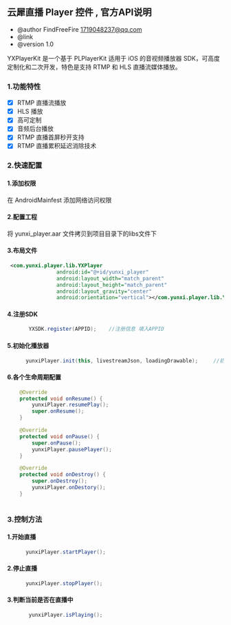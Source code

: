 ## 云犀直播 Player 控件 , 官方API说明
-  @author  FindFreeFire <1719048237@qq.com> 
-  @link 
-  @version 1.0 

YXPlayerKit 是一个基于 PLPlayerKit 适用于 iOS 的音视频播放器 SDK，可高度定制化和二次开发，特色是支持 RTMP 和 HLS 直播流媒体播放。

### 1.功能特性
- [x] RTMP 直播流播放
- [x] HLS 播放
- [x] 高可定制
- [x] 音频后台播放
- [x] RTMP 直播首屏秒开支持
- [x] RTMP 直播累积延迟消除技术

### 2.快速配置

#### 1.添加权限
在 AndroidMainfest 添加网络访问权限
<uses-permission android:name="android.permission.INTERNET" />

#### 2.配置工程
将 yunxi_player.aar 文件拷贝到项目目录下的libs文件下

#### 3.布局文件
```xml
 <com.yunxi.player.lib.YXPlayer
                android:id="@+id/yunxi_player"
                android:layout_width="match_parent"
                android:layout_height="match_parent"
                android:layout_gravity="center"
                android:orientation="vertical"></com.yunxi.player.lib.YXPlayer>
```
#### 4.注册SDK
 
```java
       YXSDK.register(APPID);    //注册信息 填入APPID
```
    
#### 5.初始化播放器
   
```java
      yunxiPlayer.init(this, livestreamJson, loadingDrawable);     //初始化视频播放器
```
#### 6.各个生命周期配置 
```java
    @Override
    protected void onResume() {
        yunxiPlayer.resumePlay();
        super.onResume();
    }

    @Override
    protected void onPause() {
        super.onPause();
        yunxiPlayer.pausePlayer();
    }

    @Override
    protected void onDestroy() {
        super.onDestroy();
        yunxiPlayer.onDestory();
    } 
    
```
### 3.控制方法
#### 1.开始直播
   
```java
      yunxiPlayer.startPlayer();
```  
#### 2.停止直播
   
```java
      yunxiPlayer.stopPlayer();
```  

#### 3.判断当前是否在直播中
   
```java
       yunxiPlayer.isPlaying();
```  
  
